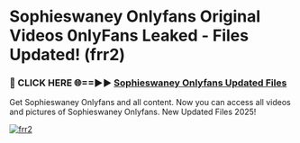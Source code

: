 # Sophieswaney Onlyfans Original Videos 0nlyFans Leaked - Files Updated! (frr2)

<h3>🔴 CLICK HERE 🌐==►► <a href="https://tinyurl.com/2m67pmp6" rel="nofollow">Sophieswaney Onlyfans Updated Files</a></h3>

Get Sophieswaney Onlyfans and all content. Now you can access all videos and pictures of Sophieswaney Onlyfans. New Updated Files 2025!

[![frr2](https://i.imgur.com/H4QAA4z.gif)](https://tinyurl.com/2m67pmp6)